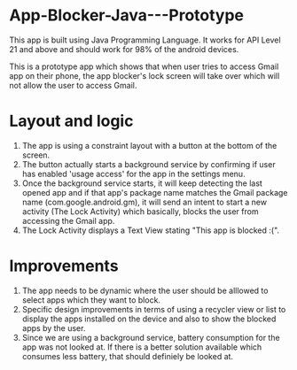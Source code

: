 # App-Blocker-Java---Prototype

This app is built using Java Programming Language. It works for API Level 21 and above and should work for 98% of the android devices. 

This is a prototype app which shows that when user tries to access Gmail app on their phone, the app blocker's lock screen will take over which will not allow the user to access Gmail.

# Layout and logic
1. The app is using a constraint layout with a button at the bottom of the screen.
2. The button actually starts a background service by confirming if user has enabled 'usage access' for the app in the settings menu.
3. Once the background service starts, it will keep detecting the last opened app and if that app's package name matches the Gmail package name (com.google.android.gm), it will send an intent to start a new activity (The Lock Activity) which basically, blocks the user from accessing the Gmail app. 
4. The Lock Activity displays a Text View stating "This app is blocked :(".

# Improvements
1. The app needs to be dynamic where the user should be alllowed to select apps which they want to block.
2. Specific design improvements in terms of using a recycler view or list to display the apps installed on the device and also to show the blocked apps by the user.
3. Since we are using a background service, battery consumption for the app was not looked at. If there is a better solution available which consumes less battery, that should definiely be looked at. 
